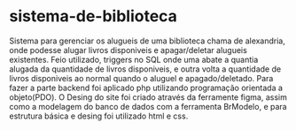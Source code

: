 # sistema-de-biblioteca
Sistema para gerenciar os alugueis de uma biblioteca chama de alexandria, onde podesse alugar livros disponiveis e apagar/deletar alugueis existentes. Feio utilizado, triggers no SQL onde uma abate a quantia alugada da quantidade de livros disponiveis, e outra volta a quantidade de livros disponiveis ao normal quando o aluguel e apagado/deletado. Para fazer a parte backend foi aplicado php utilizando programação orientada a objeto(PDO). O Desing do site foi criado através da ferramente figma, assim como a modelagem do banco de dados com a ferramenta BrModelo, e para estrutura básica e desing foi utilizado html e css.
 